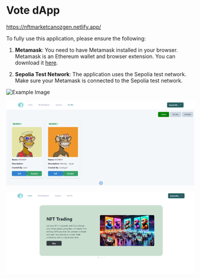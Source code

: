 # Vote dApp

https://nftmarketcanozgen.netlify.app/

To fully use this application, please ensure the following:

1. **Metamask**: You need to have Metamask installed in your browser. Metamask is an Ethereum wallet and browser extension. You can download it [here](https://metamask.io/download/).

2. **Sepolia Test Network**: The application uses the Sepolia test network. Make sure your Metamask is connected to the Sepolia test network.

![Example Image](https://github.com/saimthecan/nftMarketplace/tree/main/readmePic/nft1.PNG)

![Example Image](https://github.com/saimthecan/nftMarketplace/blob/master/readmePic/nft2.PNG)

![Example Image](https://github.com/saimthecan/nftMarketplace/blob/master/readmePic/nft3.PNG)
